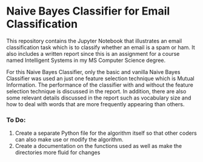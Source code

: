# Naive Bayes Classifier for Email Classification
This repository contains the Jupyter Notebook that illustrates an email classification task which is to classify whether an email is a spam or ham. It also includes a written report since this is an assignment for a course named Intelligent Systems in my MS Computer Science degree.

For this Naive Bayes Classifier, only the basic and vanilla Naive Bayes Classifier was used an just one feature selection technique which is Mutual Information. The performance of the classifier with and without the feature selection technique is discussed in the report. In addition, there are also some relevant details discussed in the report such as vocabulary size and how to deal with words that are more frequently appearing than others. 

### To Do:
1. Create a separate Python file for the algorithm itself so that other coders can also make use or modify the algorithm.
2. Create a documentation on the functions used as well as make the directories more fluid for changes
